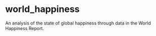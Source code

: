 # world_happiness
An analysis of the state of global happiness through data in the World Happiness Report.
